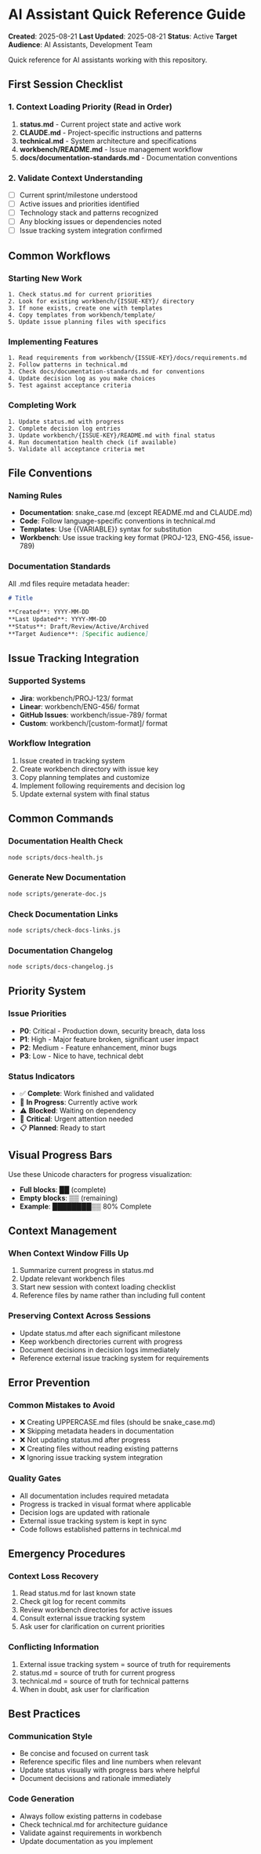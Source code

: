 # AI Assistant Quick Reference Guide

**Created**: 2025-08-21
**Last Updated**: 2025-08-21
**Status**: Active
**Target Audience**: AI Assistants, Development Team

Quick reference for AI assistants working with this repository.

## First Session Checklist

### 1. Context Loading Priority (Read in Order)
1. **status.md** - Current project state and active work
2. **CLAUDE.md** - Project-specific instructions and patterns
3. **technical.md** - System architecture and specifications
4. **workbench/README.md** - Issue management workflow
5. **docs/documentation-standards.md** - Documentation conventions

### 2. Validate Context Understanding
- [ ] Current sprint/milestone understood
- [ ] Active issues and priorities identified
- [ ] Technology stack and patterns recognized
- [ ] Any blocking issues or dependencies noted
- [ ] Issue tracking system integration confirmed

## Common Workflows

### Starting New Work
```
1. Check status.md for current priorities
2. Look for existing workbench/{ISSUE-KEY}/ directory
3. If none exists, create one with templates
4. Copy templates from workbench/template/
5. Update issue planning files with specifics
```

### Implementing Features
```
1. Read requirements from workbench/{ISSUE-KEY}/docs/requirements.md
2. Follow patterns in technical.md
3. Check docs/documentation-standards.md for conventions
4. Update decision log as you make choices
5. Test against acceptance criteria
```

### Completing Work
```
1. Update status.md with progress
2. Complete decision log entries
3. Update workbench/{ISSUE-KEY}/README.md with final status
4. Run documentation health check (if available)
5. Validate all acceptance criteria met
```

## File Conventions

### Naming Rules
- **Documentation**: snake_case.md (except README.md and CLAUDE.md)
- **Code**: Follow language-specific conventions in technical.md
- **Templates**: Use {{VARIABLE}} syntax for substitution
- **Workbench**: Use issue tracking key format (PROJ-123, ENG-456, issue-789)

### Documentation Standards
All .md files require metadata header:
```markdown
# Title

**Created**: YYYY-MM-DD
**Last Updated**: YYYY-MM-DD
**Status**: Draft/Review/Active/Archived
**Target Audience**: [Specific audience]
```

## Issue Tracking Integration

### Supported Systems
- **Jira**: workbench/PROJ-123/ format
- **Linear**: workbench/ENG-456/ format  
- **GitHub Issues**: workbench/issue-789/ format
- **Custom**: workbench/[custom-format]/ format

### Workflow Integration
1. Issue created in tracking system
2. Create workbench directory with issue key
3. Copy planning templates and customize
4. Implement following requirements and decision log
5. Update external system with final status

## Common Commands

### Documentation Health Check
```bash
node scripts/docs-health.js
```

### Generate New Documentation
```bash
node scripts/generate-doc.js
```

### Check Documentation Links
```bash
node scripts/check-docs-links.js
```

### Documentation Changelog
```bash
node scripts/docs-changelog.js
```

## Priority System

### Issue Priorities
- **P0**: Critical - Production down, security breach, data loss
- **P1**: High - Major feature broken, significant user impact
- **P2**: Medium - Feature enhancement, minor bugs
- **P3**: Low - Nice to have, technical debt

### Status Indicators
- ✅ **Complete**: Work finished and validated
- 🔄 **In Progress**: Currently active work  
- ⚠️ **Blocked**: Waiting on dependency
- 🚨 **Critical**: Urgent attention needed
- 📋 **Planned**: Ready to start

## Visual Progress Bars

Use these Unicode characters for progress visualization:
- **Full blocks**: ██ (complete)
- **Empty blocks**: ▒▒ (remaining)
- **Example**: ████████▒▒ 80% Complete

## Context Management

### When Context Window Fills Up
1. Summarize current progress in status.md
2. Update relevant workbench files
3. Start new session with context loading checklist
4. Reference files by name rather than including full content

### Preserving Context Across Sessions
- Update status.md after each significant milestone
- Keep workbench directories current with progress
- Document decisions in decision logs immediately
- Reference external issue tracking system for requirements

## Error Prevention

### Common Mistakes to Avoid
- ❌ Creating UPPERCASE.md files (should be snake_case.md)
- ❌ Skipping metadata headers in documentation
- ❌ Not updating status.md after progress
- ❌ Creating files without reading existing patterns
- ❌ Ignoring issue tracking system integration

### Quality Gates
- All documentation includes required metadata
- Progress is tracked in visual format where applicable
- Decision logs are updated with rationale
- External issue tracking system is kept in sync
- Code follows established patterns in technical.md

## Emergency Procedures

### Context Loss Recovery
1. Read status.md for last known state
2. Check git log for recent commits
3. Review workbench directories for active issues
4. Consult external issue tracking system
5. Ask user for clarification on current priorities

### Conflicting Information
1. External issue tracking system = source of truth for requirements
2. status.md = source of truth for current progress
3. technical.md = source of truth for technical patterns
4. When in doubt, ask user for clarification

## Best Practices

### Communication Style
- Be concise and focused on current task
- Reference specific files and line numbers when relevant
- Update status visually with progress bars where helpful
- Document decisions and rationale immediately

### Code Generation
- Always follow existing patterns in codebase
- Check technical.md for architecture guidance
- Validate against requirements in workbench
- Update documentation as you implement